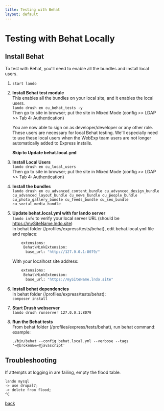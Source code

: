 ```yaml
---
title: Testing with Behat
layout: default
---
```


# Testing with Behat Locally

## Install Behat

To test with Behat, you'll need to enable all the bundles and install local users.

1. ```start lando```

1. **Install Behat test module** <br/>
   This enables all the bundles on your local site, and it enables the local users. <br/>
   ```lando drush en cu_behat_tests -y``` <br />
   Then go to site in browser; put the site in Mixed Mode (config >> LDAP >> Tab 4: Authentication)

   You are now able to sign on as developer/developer or any other role. These users are necessary for local Behat testing. We'll especially need to use these local users when the WebExp team users are not longer automatically added to Express installs.

   **Skip to Update behat.local.yml**

1. **Install Local Users** <br />
   ```lando drush en cu_local_users``` <br />
   Then go to site in browser; put the site in Mixed Mode (config >> LDAP >> Tab 4: Authentication) <br />

1. **Install the bundles** <br />
   ```lando drush en cu_advanced_content_bundle cu_advanced_design_bundle cu_advanced_layout_bundle cu_news_bundle cu_people_bundle cu_photo_gallery_bundle cu_feeds_bundle cu_seo_bundle cu_social_media_bundle```

1. **Update behat.local.yml with for lando server** <br />
   ```lando info``` to verify your local server URL (should be https://mySiteName.lndo.site)<br />
   In behat folder (/profiles/express/tests/behat), edit behat.local.yml file and replace:

      ```bash
          extensions:
           Behat\MinkExtension:
            base_url: "http://127.0.0.1:8079/"
      ```

      With your localhost site address:

      ```bash
          extensions:
           Behat\MinkExtension:
            base_url: "https://mySiteName.lndo.site"
      ```

1. **Install behat dependencies** <br />
   In behat folder (/profiles/express/tests/behat): <br />
  ```composer install```

1. **Start Drush webserver** <br />
         ```lando drush runserver 127.0.0.1:8079```

1. **Run the Behat tests** <br />
   From behat folder (/profiles/express/tests/behat), run behat command: <br />
   example: <br />
   ```
   ./bin/behat --config behat.local.yml --verbose --tags '~@broken&&~@javascript'
   ```

## Troubleshooting

If attempts at logging in are failing, empty the flood table.
```
lando mysql
-> use drupal7;
-> delete from flood;
^C
```



[back](./)
